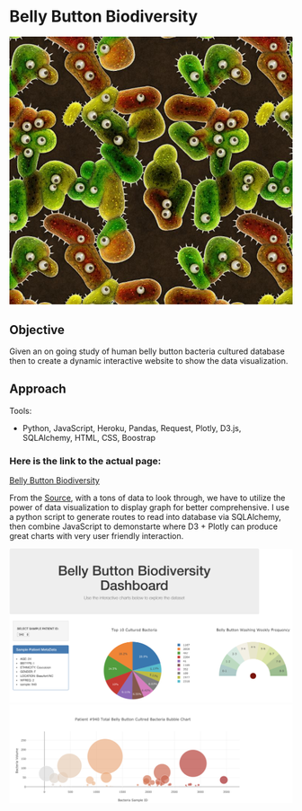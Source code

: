 # Belly Button Biodiversity

![alt text](https://raw.githubusercontent.com/Donthave1/Data_Analytics_Bootcamp_UCI/master/02%20Assignments/13%20Belly%20Button%20Biodiversity/belly_button/Images/bacteria_by_filterforgedotcom.jpg "Banner")

## Objective
Given an on going study of human belly button bacteria cultured database then to create a dynamic interactive website to show the data visualization.

## Approach
Tools:

* Python, JavaScript, Heroku, Pandas, Request, Plotly, D3.js, SQLAlchemy, HTML, CSS, Boostrap 

### Here is the link to the actual page:
[Belly Button Biodiversity](https://bellybutton-bacteria-dashboard.herokuapp.com/)


From the [Source](http://robdunnlab.com/projects/belly-button-biodiversity/), with a tons of data to look through, we have to utilize the power of data visualization to display graph for better comprehensive. I use a python script to generate routes to read into database via SQLAlchemy, then combine JavaScript to demonstarte where D3 + Plotly can produce great charts with very user friendly interaction.


![alt text](https://raw.githubusercontent.com/Donthave1/Data_Analytics_Bootcamp_UCI/master/02%20Assignments/13%20Belly%20Button%20Biodiversity/belly_button/Images/sample1.png "top-page")
![alt text](https://raw.githubusercontent.com/Donthave1/Data_Analytics_Bootcamp_UCI/master/02%20Assignments/13%20Belly%20Button%20Biodiversity/belly_button/Images/sample2.png "bottom-page")